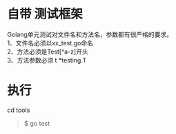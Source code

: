 自带 测试框架
===========
Golang单元测试对文件名和方法名，参数都有很严格的要求。  
1、文件名必须以xx_test.go命名  
2、方法必须是Test[^a-z]开头  
3、方法参数必须 t *testing.T  

执行
===
cd tools
> $ go test